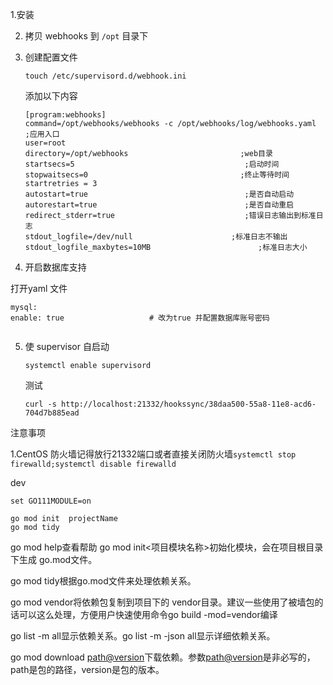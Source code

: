 1.安装


2. 拷贝 webhooks 到 `/opt` 目录下

3. 创建配置文件

   ```
   touch /etc/supervisord.d/webhook.ini
   ```

   添加以下内容

   ```
   [program:webhooks]
   command=/opt/webhooks/webhooks -c /opt/webhooks/log/webhooks.yaml  ;应用入口
   user=root
   directory=/opt/webhooks                         ;web目录
   startsecs=5                                      ;启动时间
   stopwaitsecs=0                                  ;终止等待时间
   startretries = 3
   autostart=true                                   ;是否自动启动
   autorestart=true                                 ;是否自动重启
   redirect_stderr=true                             ;错误日志输出到标准日志
   stdout_logfile=/dev/null                      ;标准日志不输出
   stdout_logfile_maxbytes=10MB                        ;标准日志大小
   ```

   

4. 开启数据库支持

  打开yaml 文件
  ```
  mysql:
  enable: true                   # 改为true 并配置数据库账号密码

  
  ```
   

5. 使 supervisor 自启动

   ```
   systemctl enable supervisord
   ```

   测试 

   ```
   curl -s http://localhost:21332/hookssync/38daa500-55a8-11e8-acd6-704d7b885ead
   ```

注意事项

1.CentOS 防火墙记得放行21332端口或者直接关闭防火墙`systemctl stop firewalld;systemctl disable firewalld`

dev 
```
set GO111MODULE=on

go mod init  projectName
go mod tidy
```

go mod help查看帮助
go mod init<项目模块名称>初始化模块，会在项目根目录下生成 go.mod文件。

go mod tidy根据go.mod文件来处理依赖关系。

go mod vendor将依赖包复制到项目下的 vendor目录。建议一些使用了被墙包的话可以这么处理，方便用户快速使用命令go build -mod=vendor编译

go list -m all显示依赖关系。go list -m -json all显示详细依赖关系。

go mod download <path@version>下载依赖。参数<path@version>是非必写的，path是包的路径，version是包的版本。
